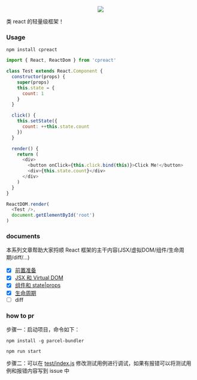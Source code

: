 <div align="center">
  <img src="http://oqhtscus0.bkt.clouddn.com/9c461a61924ed0fecb6024a256671251.jpg-200">
</div>

类 react 的轻量级框架！

### Usage

```
npm install cpreact
```

```js
import { React, ReactDom } from 'cpreact'

class Test extends React.Component {
  constructor(props) {
    super(props)
    this.state = {
      count: 1
    }
  }

  click() {
    this.setState({
      count: ++this.state.count
    })
  }

  render() {
    return (
      <div>
        <button onClick={this.click.bind(this)}>Click Me!</button>
        <div>{this.state.count}</div>
      </div>
    )
  }
}

ReactDOM.render(
  <Test />,
  document.getElementById('root')
)
```

### documents

本系列文章帮助大家捋顺 React 框架的主干内容(JSX/虚拟DOM/组件/生命周期/diff/...)

- [x] [前置准备](https://github.com/MuYunyun/blog/blob/master/BasicSkill/从0到1实现React/0.前置准备.md)
- [x] [JSX 和 Virtual DOM](https://github.com/MuYunyun/blog/issues/24)
- [x] [组件和 state|props](https://github.com/MuYunyun/blog/issues/25)
- [x] [生命周期](https://github.com/MuYunyun/blog/blob/master/BasicSkill/%E4%BB%8E0%E5%88%B01%E5%AE%9E%E7%8E%B0React/3.生命周期.md)
- [ ] diff

### how to pr

步骤一：启动项目，命令如下：

```babel
npm install -g parcel-bundler

npm run start
```

步骤二：可以在 [test/index.js](https://github.com/MuYunyun/cpreact/blob/master/test/index.js) 修改测试用例进行调试，如果有报错可以将测试用例和报错内容写到 issue 中
